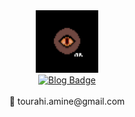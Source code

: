 <div id="header" align="center">
  <img src="https://github.com/Tourahi/Tourahi/blob/master/logo.png" width="100"/>
</div>

<div id="badges" align="center">
  <a href="Kerbal Space Program">
    <img src="https://img.shields.io/static/v1?label=Blog&message=Blog&color=A25B15" alt="Blog Badge"/>
  </a>
</div>
<br/> 
 <div id="header" align="center">
  📧 tourahi.amine@gmail.com
</div>

